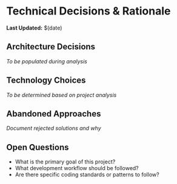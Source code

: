 # Technical Decisions & Rationale

**Last Updated:** $(date)

## Architecture Decisions
*To be populated during analysis*

## Technology Choices
*To be determined based on project analysis*

## Abandoned Approaches
*Document rejected solutions and why*

## Open Questions
- What is the primary goal of this project?
- What development workflow should be followed?
- Are there specific coding standards or patterns to follow?
